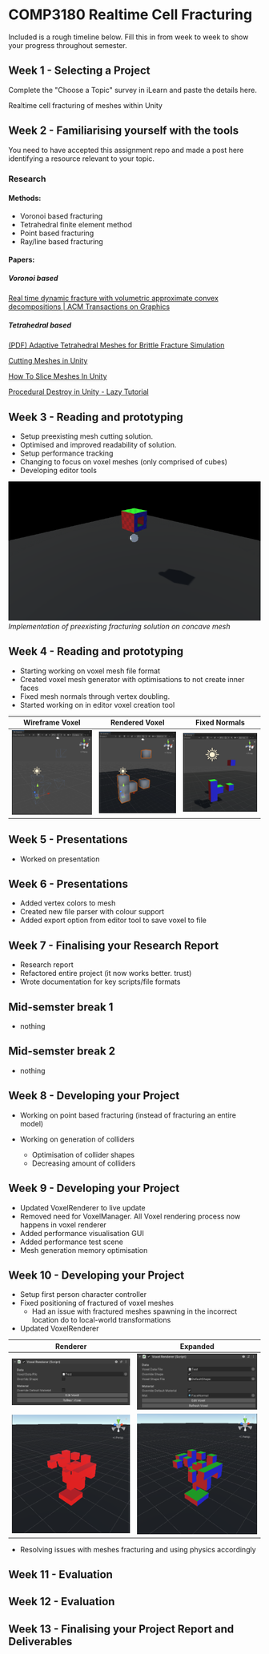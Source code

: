 # COMP3180 Realtime Cell Fracturing

Included is a rough timeline below. Fill this in from week to week to show your progress throughout semester.

## Week 1 - Selecting a Project

Complete the "Choose a Topic" survey in iLearn and paste the details here.

Realtime cell fracturing of meshes within Unity

## Week 2 - Familiarising yourself with the tools

You need to have accepted this assignment repo and made a post here identifying a resource relevant to your topic.

### Research
#### Methods:

- Voronoi based fracturing
- Tetrahedral finite element method
- Point based fracturing
- Ray/line based fracturing

#### Papers:

##### Voronoi based

[](https://www.diva-portal.org/smash/get/diva2:1452512/FULLTEXT02)

[](https://dspace5.zcu.cz/bitstream/11025/29529/1/Domaradzki.pdf)

[](https://www.atlantis-press.com/article/25867858.pdf)

[Real time dynamic fracture with volumetric approximate convex decompositions | ACM Transactions on Graphics](https://dl.acm.org/doi/epdf/10.1145/2461912.2461934)

##### Tetrahedral based

[(PDF) Adaptive Tetrahedral Meshes for Brittle Fracture Simulation](https://www.researchgate.net/publication/262488595_Adaptive_Tetrahedral_Meshes_for_Brittle_Fracture_Simulation)

[](https://ieeexplore.ieee.org/abstract/document/4069244)

[Cutting Meshes in Unity](https://youtu.be/1UsuZsaUUng)

[How To Slice Meshes In Unity](https://youtu.be/BVCNDUcnE1o)

[Procedural Destroy in Unity - Lazy Tutorial](https://youtu.be/VwGiwDLQ40A)


## Week 3 - Reading and prototyping

- Setup preexisting mesh cutting solution.
- Optimised and improved readability of solution.
- Setup performance tracking
- Changing to focus on voxel meshes (only comprised of cubes)
- Developing editor tools

![Fracturing Cube](Documentation/week3.gif)  
*Implementation of preexisting fracturing solution on concave mesh*

## Week 4 - Reading and prototyping
- Starting working on voxel mesh file format
- Created voxel mesh generator with optimisations to not create inner faces
- Fixed mesh normals through vertex doubling.
- Started working on in editor voxel creation tool

Wireframe Voxel | Rendered Voxel | Fixed Normals
:-----:|:-----:|:------:
![Wireframe Voxels](https://github.com/COMP3180-23s2/comp3180-final-project-ZeppelinGames/blob/main/Documentation/Week4-GenerateVoxWireframe.PNG) | ![Voxel](https://github.com/COMP3180-23s2/comp3180-final-project-ZeppelinGames/blob/main/Documentation/Week4-GeneratedVox.PNG) | ![Fixed Normals](https://github.com/COMP3180-23s2/comp3180-final-project-ZeppelinGames/blob/main/Documentation/week4-fixednormals.PNG)

## Week 5 - Presentations
- Worked on presentation

## Week 6 - Presentations
- Added vertex colors to mesh
- Created new file parser with colour support
- Added export option from editor tool to save voxel to file

## Week 7 - Finalising your Research Report
- Research report
- Refactored entire project (it now works better. trust)
- Wrote documentation for key scripts/file formats

## Mid-semster break 1
- nothing

## Mid-semster break 2
- nothing

## Week 8 - Developing your Project
- Working on point based fracturing (instead of fracturing an entire model)

- Working on generation of colliders
    - Optimisation of collider shapes
    - Decreasing amount of colliders

## Week 9 - Developing your Project
- Updated VoxelRenderer to live update
- Removed need for VoxelManager. All Voxel rendering process now happens in voxel renderer
- Added performance visualisation GUI
- Added performance test scene
- Mesh generation memory optimisation

## Week 10 - Developing your Project
- Setup first person character controller 
- Fixed positioning of fractured of voxel meshes
    - Had an issue with fractured meshes spawning in the incorrect location do to local-world transformations
- Updated VoxelRenderer  

 Renderer | Expanded 
:--------: | :--------:  
 ![Voxel Renderer](https://github.com/COMP3180-23s2/comp3180-final-project-ZeppelinGames/blob/main/Documentation/VoxelRenderer.PNG) | ![Voxel Renderer Expanded](https://github.com/COMP3180-23s2/comp3180-final-project-ZeppelinGames/blob/main/Documentation/VoxelRendererExpanded.PNG)  
![Renderer Object](https://github.com/COMP3180-23s2/comp3180-final-project-ZeppelinGames/blob/main/Documentation/VoxelRendererObject.PNG) | ![Renderer Object Override](https://github.com/COMP3180-23s2/comp3180-final-project-ZeppelinGames/blob/main/Documentation/VoxelRendererObjectOverride.PNG)  

- Resolving issues with meshes fracturing and using physics accordingly


## Week 11 - Evaluation

## Week 12 - Evaluation

## Week 13 - Finalising your Project Report and Deliverables


